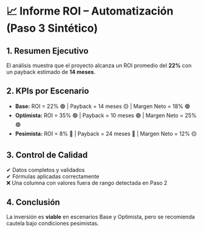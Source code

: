 # 📈 Informe ROI – Automatización (Paso 3 Sintético)

## 1. Resumen Ejecutivo
El análisis muestra que el proyecto alcanza un ROI promedio del **22%** con un payback estimado de **14 meses**.

## 2. KPIs por Escenario
- **Base:** ROI = 22% 🟢 | Payback = 14 meses 🟡 | Margen Neto = 18% 🟢
- **Optimista:** ROI = 35% 🟢 | Payback = 10 meses 🟢 | Margen Neto = 25% 🟢
- **Pesimista:** ROI = 8% 🔴 | Payback = 24 meses 🔴 | Margen Neto = 12% 🟡

## 3. Control de Calidad
✔ Datos completos y validados  
✔ Fórmulas aplicadas correctamente  
❌ Una columna con valores fuera de rango detectada en Paso 2  

## 4. Conclusión
La inversión es **viable** en escenarios Base y Optimista, pero se recomienda cautela bajo condiciones pesimistas.
